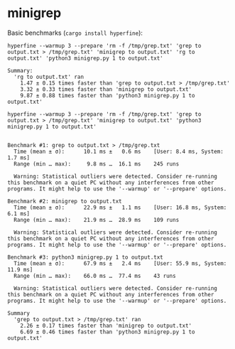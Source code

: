 # minigrep

Basic benchmarks (`cargo install hyperfine`):

`hyperfine --warmup 3 --prepare 'rm -f /tmp/grep.txt' 'grep to output.txt > /tmp/grep.txt' 'minigrep to output.txt' 'rg to output.txt' 'python3 minigrep.py 1 to output.txt'`

```
Summary:
  'rg to output.txt' ran
    1.47 ± 0.15 times faster than 'grep to output.txt > /tmp/grep.txt'
    3.32 ± 0.33 times faster than 'minigrep to output.txt'
    9.87 ± 0.88 times faster than 'python3 minigrep.py 1 to output.txt'
```

`hyperfine --warmup 3 --prepare 'rm -f /tmp/grep.txt' 'grep to output.txt > /tmp/grep.txt' 'minigrep to output.txt' 'python3 minigrep.py 1 to output.txt'`

```

Benchmark #1: grep to output.txt > /tmp/grep.txt
  Time (mean ± σ):      10.1 ms ±   0.6 ms    [User: 8.4 ms, System: 1.7 ms]
  Range (min … max):     9.8 ms …  16.1 ms    245 runs

  Warning: Statistical outliers were detected. Consider re-running this benchmark on a quiet PC without any interferences from other programs. It might help to use the '--warmup' or '--prepare' options.

Benchmark #2: minigrep to output.txt
  Time (mean ± σ):      22.9 ms ±   1.1 ms    [User: 16.8 ms, System: 6.1 ms]
  Range (min … max):    21.9 ms …  28.9 ms    109 runs

  Warning: Statistical outliers were detected. Consider re-running this benchmark on a quiet PC without any interferences from other programs. It might help to use the '--warmup' or '--prepare' options.

Benchmark #3: python3 minigrep.py 1 to output.txt
  Time (mean ± σ):      67.9 ms ±   2.4 ms    [User: 55.9 ms, System: 11.9 ms]
  Range (min … max):    66.0 ms …  77.4 ms    43 runs

  Warning: Statistical outliers were detected. Consider re-running this benchmark on a quiet PC without any interferences from other programs. It might help to use the '--warmup' or '--prepare' options.

Summary
  'grep to output.txt > /tmp/grep.txt' ran
    2.26 ± 0.17 times faster than 'minigrep to output.txt'
    6.69 ± 0.46 times faster than 'python3 minigrep.py 1 to output.txt'
```
